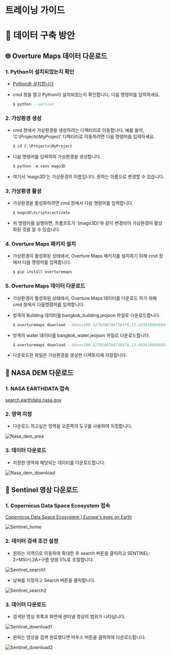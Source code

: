 # 트레이닝 가이드

# :bookmark_tabs: 데이터 구축 방안

## :globe_with_meridians: Overture Maps 데이터 다운로드

### 1. Python이 설치되었는지 확인

- [Python을 설치합니다](https://www.python.org/downloads/)
- cmd 창을 열고 Python이 설치되었는지 확인합니다. 다음 명령어를 입력하세요.
    
    ```sql
    $ python --version
    ```
    

### 2. 가상환경 생성

- cmd 창에서 가상환경을 생성하려는 디렉터리로 이동합니다. 예를 들어, ‘C:\Projects\MyProject’ 디렉터리로 이동하려면 다음 명령어를 입력하세요.
    
    ```sql
    $ cd C:\Projects\MyProject
    ```
    
- 다음 명령어를 입력하여 가상환경을 생성합니다.
    
    ```sql
    $ python -m venv mago3D
    ```
    
- 여기서 ‘mago3D’는 가상환경의 이름입니다. 원하는 이름으로 변경할 수 있습니다.

### 3. 가상환경 활성

- 가상환경을 활성화하려면 cmd 창에서 다음 명령어를 입력합니다.
    
    ```sql
    $ mago3D\Scripts\activate
    ```
    
- 위 명령어를 실행하면, 프롬프트가 ‘(mago3D)’와 같이 변경되어 가상환경이 활성화된 것을 알 수 있습니다.

### 4. Overture Maps 패키지 설치

- 가상환경이 활성화된 상태에서, Overture Maps 패키지를 설치하기 위해 cmd 창에서 다음 명령어를 입력합니다.
    
    ```sql
    $ pip install overturemaps
    ```
    

### 5. Overture Maps 데이터 다운로드

- 가상환경이 활성화된 상태에서, Overture Maps 데이터를 다운로드 하기 위해 cmd 창에서 다음명령어를 입력합니다.
- 방콕의 Building 데이터를 bangkok_building.jeojson 파일로 다운로드합니다.
    
    ```sql
    $ overturemaps download --bbox=100.3279208704736476,13.4938189846044274,100.9385088643698083,13.9545957682767714 -f geojson --type=building -o bangkok_building.geojson
    ```
    
- 방콕의 water 데이터를 bangkok_water.jeojson 파일로 다운로드합니다.
    
    ```sql
    $ overturemaps download --bbox=100.3279208704736476,13.4938189846044274,100.9385088643698083,13.9545957682767714 -f geojson --type=water -o bangkok_water.geojson
    ```
    
- 다운로드한 파일은 가상환경을 생성한 디렉토리에 저장됩니다.

## :rocket: NASA DEM 다운로드

### 1. NASA EARTHDATA 접속

[search.earthdata.nasa.gov](https://search.earthdata.nasa.gov/search/granules?p=C1711961296-LPCLOUD&pg[0][v]=f&pg[0][gsk]=-start_date&as[science_keywords][0]=Land%20Surface%3ATopography%3ATerrain%20Elevation%3ADigital%20Elevation/Terrain%20Model%20(Dem)&tl=1723601365!3!!&fst0=Land%20Surface&fsm0=Topography&fs10=Terrain%20Elevation&fs20=Digital%20Elevation/Terrain%20Model%20(Dem))

### 2. 영역 지정

- 다운로드 하고싶은 영역을 오른쪽의 도구를 사용하여 지정합니다.

![Nasa_dem_area](../../images/Training_Guide/Nasa_dem_area.png)

### 3. 데이터 다운로드

- 지정한 영역에 해당되는 데이터를 다운로드합니다.

![Nasa_dem_download](../../images/Training_Guide/Nasa_dem_download.png)

## :telescope: Sentinel 영상 다운로드

### 1. Copernicus Data Space Ecosystem 접속

[Copernicus Data Space Ecosystem | Europe's eyes on Earth](https://dataspace.copernicus.eu/)

![Sentinel_home](../../images/Training_Guide/Sentinel_home.png)

### 2. 데이터 검색 조건 설정

- 원하는 지역으로 이동하여 확대한 후 search 버튼을 클릭하고 SENTINEL-2>MSI>L2A>구름 양을 5%로 조절합니다.

![Sentinel_search1](../../images/Training_Guide/Sentinel_search1.png)

- 날짜를 지정하고 Search 버튼을 클릭합니다.

![Sentinel_search2](../../images/Training_Guide/Sentinel_search2.png)

### 3. 데이터 다운로드

- 검색된 영상 목록과 화면에 센티넬 영상의 범위가 나타납니다.

![Sentinel_download1](../../images/Training_Guide/Sentinel_download1.png)

- 원하는 영상을 검색 완료했다면 마우스 버튼을 클릭하여 다운로드합니다.

![Sentinel_download2](../../images/Training_Guide/Sentinel_download2.png)